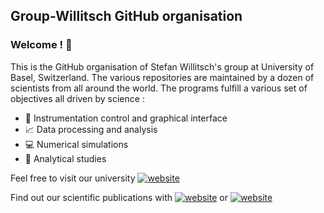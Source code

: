 ## Group-Willitsch GitHub organisation

### Welcome ! 👋

This is the GitHub organisation of Stefan Willitsch's group at University of Basel, Switzerland. The various repositories are maintained by a dozen of scientists from all around the world. The programs fulfill a various set of objectives all driven by science :
* :calling: Instrumentation control and graphical interface
* :chart_with_upwards_trend: Data processing and analysis
* :computer: Numerical simulations
* :pencil: Analytical studies

Feel free to visit our university <a href="https://coldions.chemie.unibas.ch/en/"><img src="https://img.shields.io/static/v1?label=&labelColor=212529&message=Website&color=a5d7d2&style=flat&logo=firefoxbrowser&logoColor=a5d7d2" alt="website"/></a>

Find out our scientific publications with <a href="https://scholar.google.com/citations?user=BR2XCVwAAAAJ&hl=fr&oi=ao"><img src="https://img.shields.io/static/v1?label=&labelColor=ffffff&message=Scholar&color=0461f9&style=flat&logo=googlescholar&logoColor=0461f9" alt="website"/></a> or <a href="https://arxiv.org/search/?searchtype=author&query=Willitsch%2C+S"><img src="https://img.shields.io/static/v1?label=&labelColor=212529&message=arXiv&color=b31b1b&style=flat&logo=arxiv&logoColor=b31b1b" alt="website"/></a>

<!--


**Here are some ideas to get you started:**

🙋‍♀️ A short introduction - what is your organization all about?
🌈 Contribution guidelines - how can the community get involved?
👩‍💻 Useful resources - where can the community find your docs? Is there anything else the community should know?
🍿 Fun facts - what does your team eat for breakfast?
🧙 Remember, you can do mighty things with the power of [Markdown](https://docs.github.com/github/writing-on-github/getting-started-with-writing-and-formatting-on-github/basic-writing-and-formatting-syntax)
-->
